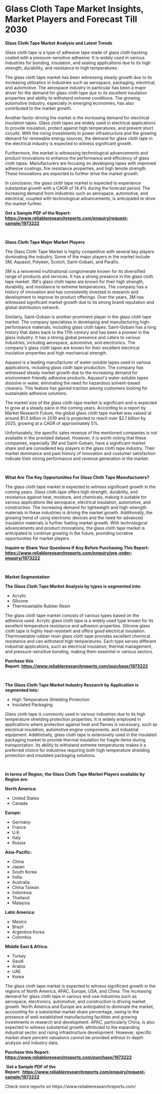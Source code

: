 <p><h1>Glass Cloth Tape Market Insights, Market Players and Forecast Till 2030</h1></p><p><strong>Glass Cloth Tape Market Analysis and Latest Trends</strong></p>
<p><p>Glass cloth tape is a type of adhesive tape made of glass cloth backing coated with a pressure-sensitive adhesive. It is widely used in various industries for bonding, insulation, and sealing applications due to its high strength, durability, and resistance to high temperatures.</p><p>The glass cloth tape market has been witnessing steady growth due to its increasing utilization in industries such as aerospace, packaging, electrical, and automotive. The aerospace industry in particular has been a major driver for the demand for glass cloth tape due to its excellent insulation properties and ability to withstand extreme conditions. The growing automotive industry, especially in emerging economies, has also contributed to the market growth.</p><p>Another factor driving the market is the increasing demand for electrical insulation tapes. Glass cloth tapes are widely used in electrical applications to provide insulation, protect against high temperatures, and prevent short circuits. With the rising investments in power infrastructure and the growing demand for renewable energy sources, the demand for glass cloth tape in the electrical industry is expected to witness significant growth.</p><p>Furthermore, the market is witnessing technological advancements and product innovations to enhance the performance and efficiency of glass cloth tapes. Manufacturers are focusing on developing tapes with improved adhesive coatings, fire resistance properties, and high tensile strength. These innovations are expected to further drive the market growth.</p><p>In conclusion, the glass cloth tape market is expected to experience substantial growth with a CAGR of 14.4% during the forecast period. The increasing demand from industries such as aerospace, automotive, and electrical, coupled with technological advancements, is anticipated to drive the market further.</p></p>
<p><strong>Get a Sample PDF of the Report:&nbsp; <a href="https://www.reliableresearchreports.com/enquiry/request-sample/1973222">https://www.reliableresearchreports.com/enquiry/request-sample/1973222</a></strong></p>
<p>&nbsp;</p>
<p><strong>Glass Cloth Tape Major Market Players</strong></p>
<p><p>The Glass Cloth Tape Market is highly competitive with several key players dominating the industry. Some of the major players in the market include 3M, Aquasol, Polyken, Scotch, Saint-Gobain, and Parafix.</p><p>3M is a renowned multinational conglomerate known for its diversified range of products and services. It has a strong presence in the glass cloth tape market. 3M's glass cloth tapes are known for their high strength, durability, and resistance to extreme temperatures. The company has a history of innovation and has consistently invested in research and development to improve its product offerings. Over the years, 3M has witnessed significant market growth due to its strong brand reputation and global distribution network.</p><p>Similarly, Saint-Gobain is another prominent player in the glass cloth tape market. The company specializes in developing and manufacturing high-performance materials, including glass cloth tapes. Saint-Gobain has a long history that dates back to the 17th century and has been a pioneer in the glass industry. It has a strong global presence and caters to various industries, including aerospace, automotive, and electronics. The company's glass cloth tapes are known for their excellent electrical insulation properties and high mechanical strength.</p><p>Aquasol is a leading manufacturer of water-soluble tapes used in various applications, including glass cloth tape production. The company has witnessed steady market growth due to the increasing demand for environment-friendly adhesive products. Aquasol's water-soluble tapes dissolve in water, eliminating the need for hazardous solvent-based cleaners. This feature has gained traction among customers looking for sustainable adhesive solutions.</p><p>The market size of the glass cloth tape market is significant and is expected to grow at a steady pace in the coming years. According to a report by Market Research Future, the global glass cloth tape market was valued at around $1.5 billion in 2019 and is projected to reach over $2.1 billion by 2025, growing at a CAGR of approximately 5%.</p><p>Unfortunately, the specific sales revenue of the mentioned companies is not available in the provided dataset. However, it is worth noting that these companies, especially 3M and Saint-Gobain, have a significant market share and are considered key players in the glass cloth tape industry. Their market dominance and past history of innovation and customer satisfaction indicate their strong performance and revenue generation in the market.</p></p>
<p>&nbsp;</p>
<p><strong>What Are The Key Opportunities For Glass Cloth Tape Manufacturers?</strong></p>
<p><p>The glass cloth tape market is expected to witness significant growth in the coming years. Glass cloth tape offers high strength, durability, and resistance against heat, moisture, and chemicals, making it suitable for various applications like aerospace, electrical insulation, automotive, and construction. The increasing demand for lightweight and high-strength materials in these industries is driving the market growth. Additionally, the growing trend of using electronic devices and the need for advanced insulation materials is further fueling market growth. With technological advancements and product innovations, the glass cloth tape market is anticipated to continue growing in the future, providing lucrative opportunities for market players.</p></p>
<p><strong>Inquire or Share Your Questions If Any Before Purchasing This Report: <a href="https://www.reliableresearchreports.com/enquiry/pre-order-enquiry/1973222">https://www.reliableresearchreports.com/enquiry/pre-order-enquiry/1973222</a></strong></p>
<p>&nbsp;</p>
<p><strong>Market Segmentation</strong></p>
<p><strong>The Glass Cloth Tape Market Analysis by types is segmented into:</strong></p>
<p><ul><li>Acrylic</li><li>Silicone</li><li>Thermosetable Rubber Resin</li></ul></p>
<p><p>The glass cloth tape market consists of various types based on the adhesive used. Acrylic glass cloth tape is a widely used type known for its excellent temperature resistance and adhesion properties. Silicone glass cloth tape is highly heat-resistant and offers good electrical insulation. Thermosetable rubber resin glass cloth tape provides excellent chemical resistance and can withstand high temperatures. Each type serves different industrial applications, such as electrical insulation, thermal management, and pressure-sensitive bonding, making them essential in various sectors.</p></p>
<p><strong>Purchase this Report:&nbsp;<a href="https://www.reliableresearchreports.com/purchase/1973222">https://www.reliableresearchreports.com/purchase/1973222</a></strong></p>
<p>&nbsp;</p>
<p><strong>The Glass Cloth Tape Market Industry Research by Application is segmented into:</strong></p>
<p><ul><li>High Temperature Shielding Protection</li><li>Insulated Packaging</li></ul></p>
<p><p>Glass cloth tape is commonly used in various industries due to its high temperature shielding protection properties. It is widely employed in applications where protection against heat and flames is necessary, such as electrical insulation, automotive engine components, and industrial equipment. Additionally, glass cloth tape is extensively used in the insulated packaging market to provide thermal insulation for fragile items during transportation. Its ability to withstand extreme temperatures makes it a preferred choice for industries requiring both high temperature shielding protection and insulated packaging solutions.</p></p>
<p>&nbsp;</p>
<p><strong>In terms of Region, the Glass Cloth Tape Market Players available by Region are:</strong></p>
<p>
    <p> <strong> North America: </strong>
        <ul>
            <li>United States</li>
            <li>Canada</li>
        </ul>
        </p> 
    <p> <strong> Europe: </strong>
        <ul>
            <li>Germany</li>
            <li>France</li>
            <li>U.K.</li>
            <li>Italy</li>
            <li>Russia</li>
        </ul>
        </p> 
    <p> <strong> Asia-Pacific: </strong>
        <ul>
            <li>China</li>
            <li>Japan</li>
            <li>South Korea</li>
            <li>India</li>
            <li>Australia</li>
            <li>China Taiwan</li>
            <li>Indonesia</li>
            <li>Thailand</li>
            <li>Malaysia</li>
        </ul>
        </p> 
    <p> <strong> Latin America: </strong>
        <ul>
            <li>Mexico</li>
            <li>Brazil</li>
            <li>Argentina Korea</li>
            <li>Colombia</li>
        </ul>
        </p> 
    <p> <strong> Middle East & Africa: </strong>
        <ul>
            <li>Turkey</li>
            <li>Saudi</li>
            <li>Arabia</li>
            <li>UAE</li>
            <li>Korea</li>
        </ul>
    </p>
    </p>
<p><p>The glass cloth tape market is expected to witness significant growth in the regions of North America, APAC, Europe, USA, and China. The increasing demand for glass cloth tape in various end-use industries such as aerospace, electronics, automotive, and construction is driving market growth. North America and Europe are anticipated to dominate the market, accounting for a substantial market share percentage, owing to the presence of well-established manufacturing facilities and growing investments in research and development. APAC, particularly China, is also expected to witness substantial growth, attributed to the expanding industrial sector and rising infrastructure development. However, specific market share percent valuations cannot be provided without in-depth analysis and industry data.</p></p>
<p><strong>Purchase this Report: <a href="https://www.reliableresearchreports.com/purchase/1973222">https://www.reliableresearchreports.com/purchase/1973222</a></strong></p>
<p>&nbsp;<strong>Get a Sample PDF of the Report:&nbsp;&nbsp;<a href="https://www.reliableresearchreports.com/enquiry/request-sample/1973222">https://www.reliableresearchreports.com/enquiry/request-sample/1973222</a></strong></p>
<p><strong></strong></p>
<p>Check more reports on https://www.reliableresearchreports.com/</p>